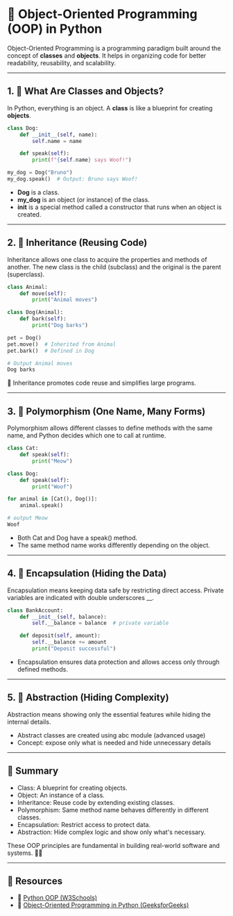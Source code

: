 # 🧱 Object-Oriented Programming (OOP) in Python

Object-Oriented Programming is a programming paradigm built around the concept of **classes** and **objects**. It helps in organizing code for better readability, reusability, and scalability.

---

## 1. 🐾 What Are Classes and Objects?

In Python, everything is an object. A **class** is like a blueprint for creating **objects**.

```python
class Dog:
    def __init__(self, name):
        self.name = name

    def speak(self):
        print(f"{self.name} says Woof!")

my_dog = Dog("Bruno")
my_dog.speak()  # Output: Bruno says Woof!
```
- **Dog** is a class.
- **my_dog** is an object (or instance) of the class.
- **__init__** is a special method called a constructor that runs when an object is created.


---


## 2. 🔁 Inheritance (Reusing Code)

Inheritance allows one class to acquire the properties and methods of another.
The new class is the child (subclass) and the original is the parent (superclass).

```python
class Animal:
    def move(self):
        print("Animal moves")

class Dog(Animal):
    def bark(self):
        print("Dog barks")

pet = Dog()
pet.move()  # Inherited from Animal
pet.bark()  # Defined in Dog

# Output Animal moves
Dog barks

```
🧠 Inheritance promotes code reuse and simplifies large programs.


---


## 3. 🌈 Polymorphism (One Name, Many Forms)

Polymorphism allows different classes to define methods with the same name, and Python decides which one to call at runtime.

```python
class Cat:
    def speak(self):
        print("Meow")

class Dog:
    def speak(self):
        print("Woof")

for animal in [Cat(), Dog()]:
    animal.speak()

# output Meow
Woof

```
- Both Cat and Dog have a speak() method.
- The same method name works differently depending on the object.


---


## 4. 🔐 Encapsulation (Hiding the Data)

Encapsulation means keeping data safe by restricting direct access. Private variables are indicated with double underscores __.

```python
class BankAccount:
    def __init__(self, balance):
        self.__balance = balance  # private variable

    def deposit(self, amount):
        self.__balance += amount
        print("Deposit successful")
```

- Encapsulation ensures data protection and allows access only through defined methods.



---


## 5. 🧊 Abstraction (Hiding Complexity)

Abstraction means showing only the essential features while hiding the internal details.

- Abstract classes are created using abc module (advanced usage)
- Concept: expose only what is needed and hide unnecessary details



---


## 📌 Summary

- Class: A blueprint for creating objects.
- Object: An instance of a class.
- Inheritance: Reuse code by extending existing classes.
- Polymorphism: Same method name behaves differently in different classes.
- Encapsulation: Restrict access to protect data.
- Abstraction: Hide complex logic and show only what's necessary.

These OOP principles are fundamental in building real-world software and systems. 🧠🐍


---

## 🔗 Resources

- 📘 [Python OOP (W3Schools)](https://www.w3schools.com/python/python_classes.asp)  
- 📘 [Object-Oriented Programming in Python (GeeksforGeeks)](https://www.geeksforgeeks.org/python-object-oriented-programming/)
